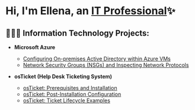 <h1>Hi, I'm Ellena, an <a href="https://linkedin.com/in/ellena-jean-abc1234/">IT Professional</a>✨</h1>

<h2>👩🏽‍💻 Information Technology Projects:</h2>

- <b>Microsoft Azure</b>
  - [Configuring On-premises Active Directory within Azure VMs](https://github.com/lenac0des/configure-ad)
  - [Network Security Groups (NSGs) and Inspecting Network Protocols](https://github.com/lenac0des/azure-network-protocols)

- <b>osTicket (Help Desk Ticketing System)</b>
  - [osTicket: Prerequisites and Installation](https://github.com/lenac0des/osticket-prereqs)
  - [osTicket: Post-Installation Configuration](https://github.com/lenac0des/post-install-config)
  - [osTicket: Ticket Lifecycle Examples](https://github.com/lenac0des/ticket-lifestyle)




